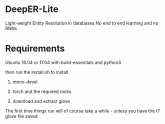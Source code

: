 # DeepER-Lite
Light-weight Entity Resolution in databases
No end to end learning and no RNNs 

# Requirements

Ubuntu 16.04 or 17.04 with build-essentials and python3

then run the install.sh to install 

1) mono-devel

2) torch and the required rocks

3) download and extract glove


The first time things run will of course take a while - unless you have the t7 glove file saved


